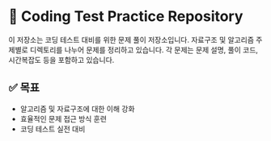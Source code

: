 # 🧠 Coding Test Practice Repository

이 저장소는 코딩 테스트 대비를 위한 문제 풀이 저장소입니다. 자료구조 및 알고리즘 주제별로 디렉토리를 나누어 문제를 정리하고 있습니다. 각 문제는 문제 설명, 풀이 코드, 시간복잡도 등을 포함하고 있습니다.

## ✅ 목표

- 알고리즘 및 자료구조에 대한 이해 강화
- 효율적인 문제 접근 방식 훈련
- 코딩 테스트 실전 대비
